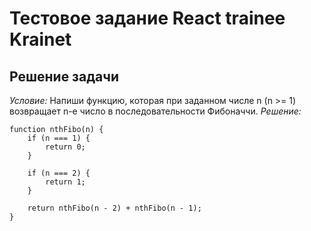 # Тестовое задание React trainee Krainet

## Решение задачи
*Условие:* Напиши функцию, которая при заданном числе n (n >= 1) возвращает n-е число в последовательности Фибоначчи.
*Решение:*
```
function nthFibo(n) {
	if (n === 1) {
		return 0;
	}

	if (n === 2) {
		return 1;
	}

	return nthFibo(n - 2) + nthFibo(n - 1);
}
```
